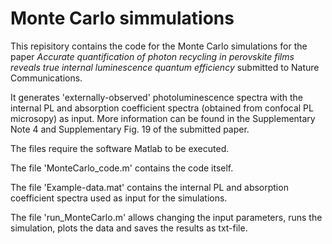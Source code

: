 # Monte Carlo simmulations
This repisitory contains the code for the Monte Carlo simulations for the paper *Accurate quantification of photon recycling in perovskite films reveals true internal luminescence quantum efficiency* submitted to Nature Communications.

It generates 'externally-observed' photoluminescence spectra with the internal PL and absorption coefficient spectra (obtained from confocal PL microsopy) as input. More information can be found in the Supplementary Note 4 and Supplementary Fig. 19 of the submitted paper.

The files require the software Matlab to be executed.

The file 'MonteCarlo_code.m' contains the code itself.

The file 'Example-data.mat' contains the internal PL and absorption coefficient spectra used as input for the simulations.

The file 'run_MonteCarlo.m' allows changing the input parameters, runs the simulation, plots the data and saves the results as txt-file.


